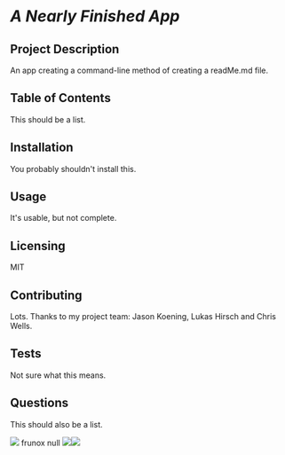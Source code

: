# _A Nearly Finished App_

## Project Description

An app creating a command-line method of creating a readMe.md file.

## Table of Contents
This should be a list.

## Installation
You probably shouldn't install this.

## Usage
It's usable, but not complete.

## Licensing
MIT

## Contributing
Lots.  Thanks to my project team: Jason Koening, Lukas Hirsch and Chris Wells.

## Tests
Not sure what this means.

## Questions
This should also be a list.

![](https://img.shields.io/badge/Project-Creator-brightgreen) frunox  null
![](https://avatars0.githubusercontent.com/u/60527588?v=4)![](http://bestanimations.com/Animals/Birds/bird-animated-gif-26.gif)